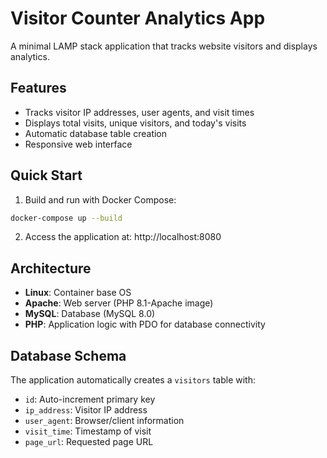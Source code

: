 # Visitor Counter Analytics App

A minimal LAMP stack application that tracks website visitors and displays analytics.

## Features

- Tracks visitor IP addresses, user agents, and visit times
- Displays total visits, unique visitors, and today's visits
- Automatic database table creation
- Responsive web interface

## Quick Start

1. Build and run with Docker Compose:
```bash
docker-compose up --build
```

2. Access the application at: http://localhost:8080

## Architecture

- **Linux**: Container base OS
- **Apache**: Web server (PHP 8.1-Apache image)
- **MySQL**: Database (MySQL 8.0)
- **PHP**: Application logic with PDO for database connectivity

## Database Schema

The application automatically creates a `visitors` table with:
- `id`: Auto-increment primary key
- `ip_address`: Visitor IP address
- `user_agent`: Browser/client information
- `visit_time`: Timestamp of visit
- `page_url`: Requested page URL
